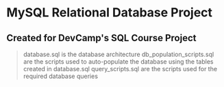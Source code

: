 # MySQL Relational Database Project
## Created for DevCamp's SQL Course Project
> database.sql is the database architecture
> db_population_scripts.sql are the scripts used to auto-populate the database using the tables created in database.sql
> query_scripts.sql are the scripts used for the required database queries
